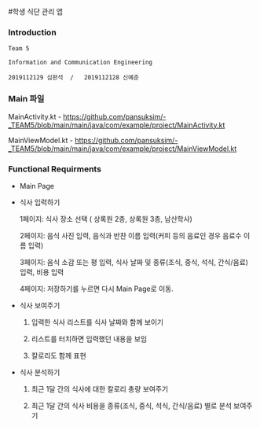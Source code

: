 #학생 식단 관리 앱

### Introduction
    Team 5
  
    Information and Communication Engineering   
    
    2019112129 심판석  /   2019112128 신예준

### Main 파일
  MainActivity.kt - https://github.com/pansuksim/-_TEAM5/blob/main/main/java/com/example/project/MainActivity.kt
  
  MainViewModel.kt - https://github.com/pansuksim/-_TEAM5/blob/main/main/java/com/example/project/MainViewModel.kt

### Functional Requirments
-  Main Page

- 식사 입력하기

   1페이지: 식사 장소 선택 ( 상록원 2층, 상록원 3층, 남산학사)

   2페이지: 음식 사진 입력, 음식과 반찬 이름 입력(커피 등의 음료인 경우 음료수 이름 입력)

   3페이지: 음식 소감 또는 평 입력, 식사 날짜 및 종류(조식, 중식, 석식, 간식/음료) 입력, 비용 입력

   4페이지: 저장하기를 누르면 다시 Main Page로 이동.

- 식사 보여주기
   1. 입력한 식사 리스트를 식사 날짜와 함께 보이기 
   
   2. 리스트를 터치하면 입력했던 내용을 보임

   3. 칼로리도 함께 표현

- 식사 분석하기
   1. 최근 1달 간의 식사에 대한 칼로리 총량 보여주기

   2. 최근 1달 간의 식사 비용을 종류(조식, 중식, 석식, 간식/음료) 별로 분석 보여주기
